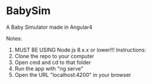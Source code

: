 # BabySim
A Baby Simulator made in Angular4

Notes:
1. MUST BE USING Node.js 8.x.x or lower!!!
Instructions:
1. Clone the repo to your computer
2. Open cmd and cd to that folder
3. Run the app with "ng serve"
4. Open the URL "localhost:4200" in your browser
